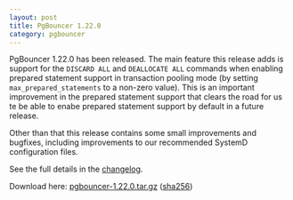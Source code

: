 ```yaml
---
layout: post
title: PgBouncer 1.22.0
category: pgbouncer
---
```


PgBouncer 1.22.0 has been released. The main feature this release adds is
support for the `DISCARD ALL` and `DEALLOCATE ALL` commands when enabling
prepared statement support in transaction pooling mode (by setting
`max_prepared_statements` to a non-zero value). This is an important improvement
in the prepared statement support that clears the road for us te be able to
enabe prepared statement support by default in a future release.

Other than that this release contains some small improvements and bugfixes,
including improvements to our recommended SystemD configuration files.

See the full details in the [changelog](/changelog.html#pgbouncer-122x).

Download here:
[pgbouncer-1.22.0.tar.gz](/downloads/files/1.22.0/pgbouncer-1.22.0.tar.gz)
([sha256](/downloads/files/1.22.0/pgbouncer-1.22.0.tar.gz.sha256))

